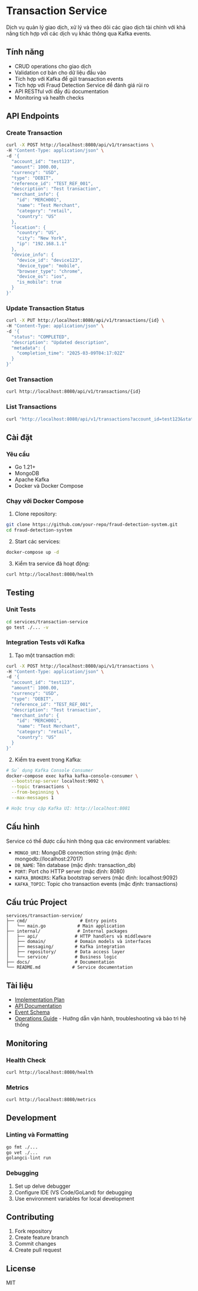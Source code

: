 # Transaction Service

Dịch vụ quản lý giao dịch, xử lý và theo dõi các giao dịch tài chính với khả năng tích hợp với các dịch vụ khác thông qua Kafka events.

## Tính năng

- CRUD operations cho giao dịch
- Validation cơ bản cho dữ liệu đầu vào
- Tích hợp với Kafka để gửi transaction events
- Tích hợp với Fraud Detection Service để đánh giá rủi ro
- API RESTful với đầy đủ documentation
- Monitoring và health checks

## API Endpoints

### Create Transaction
```bash
curl -X POST http://localhost:8080/api/v1/transactions \
-H "Content-Type: application/json" \
-d '{
  "account_id": "test123",
  "amount": 1000.00,
  "currency": "USD",
  "type": "DEBIT",
  "reference_id": "TEST_REF_001",
  "description": "Test transaction",
  "merchant_info": {
    "id": "MERCH001",
    "name": "Test Merchant",
    "category": "retail",
    "country": "US"
  },
  "location": {
    "country": "US",
    "city": "New York",
    "ip": "192.168.1.1"
  },
  "device_info": {
    "device_id": "device123",
    "device_type": "mobile",
    "browser_type": "chrome",
    "device_os": "ios",
    "is_mobile": true
  }
}'
```

### Update Transaction Status
```bash
curl -X PUT http://localhost:8080/api/v1/transactions/{id} \
-H "Content-Type: application/json" \
-d '{
  "status": "COMPLETED",
  "description": "Updated description",
  "metadata": {
    "completion_time": "2025-03-09T04:17:02Z"
  }
}'
```

### Get Transaction
```bash
curl http://localhost:8080/api/v1/transactions/{id}
```

### List Transactions
```bash
curl "http://localhost:8080/api/v1/transactions?account_id=test123&status=PENDING&page=1&page_size=10"
```

## Cài đặt

### Yêu cầu
- Go 1.21+
- MongoDB
- Apache Kafka
- Docker và Docker Compose

### Chạy với Docker Compose

1. Clone repository:
```bash
git clone https://github.com/your-repo/fraud-detection-system.git
cd fraud-detection-system
```

2. Start các services:
```bash
docker-compose up -d
```

3. Kiểm tra service đã hoạt động:
```bash
curl http://localhost:8080/health
```

## Testing

### Unit Tests
```bash
cd services/transaction-service
go test ./... -v
```

### Integration Tests với Kafka

1. Tạo một transaction mới:
```bash
curl -X POST http://localhost:8080/api/v1/transactions \
-H "Content-Type: application/json" \
-d '{
  "account_id": "test123",
  "amount": 1000.00,
  "currency": "USD",
  "type": "DEBIT",
  "reference_id": "TEST_REF_001",
  "description": "Test transaction",
  "merchant_info": {
    "id": "MERCH001",
    "name": "Test Merchant",
    "category": "retail",
    "country": "US"
  }
}'
```

2. Kiểm tra event trong Kafka:
```bash
# Sử dụng Kafka Console Consumer
docker-compose exec kafka kafka-console-consumer \
  --bootstrap-server localhost:9092 \
  --topic transactions \
  --from-beginning \
  --max-messages 1

# Hoặc truy cập Kafka UI: http://localhost:8081
```

## Cấu hình

Service có thể được cấu hình thông qua các environment variables:

- `MONGO_URI`: MongoDB connection string (mặc định: mongodb://localhost:27017)
- `DB_NAME`: Tên database (mặc định: transaction_db)
- `PORT`: Port cho HTTP server (mặc định: 8080)
- `KAFKA_BROKERS`: Kafka bootstrap servers (mặc định: localhost:9092)
- `KAFKA_TOPIC`: Topic cho transaction events (mặc định: transactions)

## Cấu trúc Project

```
services/transaction-service/
├── cmd/                    # Entry points
│   └── main.go            # Main application
├── internal/              # Internal packages
│   ├── api/              # HTTP handlers và middleware
│   ├── domain/           # Domain models và interfaces
│   ├── messaging/        # Kafka integration
│   ├── repository/       # Data access layer
│   └── service/          # Business logic
├── docs/                 # Documentation
└── README.md            # Service documentation
```

## Tài liệu

- [Implementation Plan](../../docs/implementation-plans/transaction-service.md)
- [API Documentation](docs/api.md)
- [Event Schema](docs/events.md)
- [Operations Guide](../../docs/operations-guide.md) - Hướng dẫn vận hành, troubleshooting và bảo trì hệ thống

## Monitoring

### Health Check
```bash
curl http://localhost:8080/health
```

### Metrics
```bash
curl http://localhost:8080/metrics
```

## Development

### Linting và Formatting
```bash
go fmt ./...
go vet ./...
golangci-lint run
```

### Debugging
1. Set up delve debugger
2. Configure IDE (VS Code/GoLand) for debugging
3. Use environment variables for local development

## Contributing

1. Fork repository
2. Create feature branch
3. Commit changes
4. Create pull request

## License

MIT 